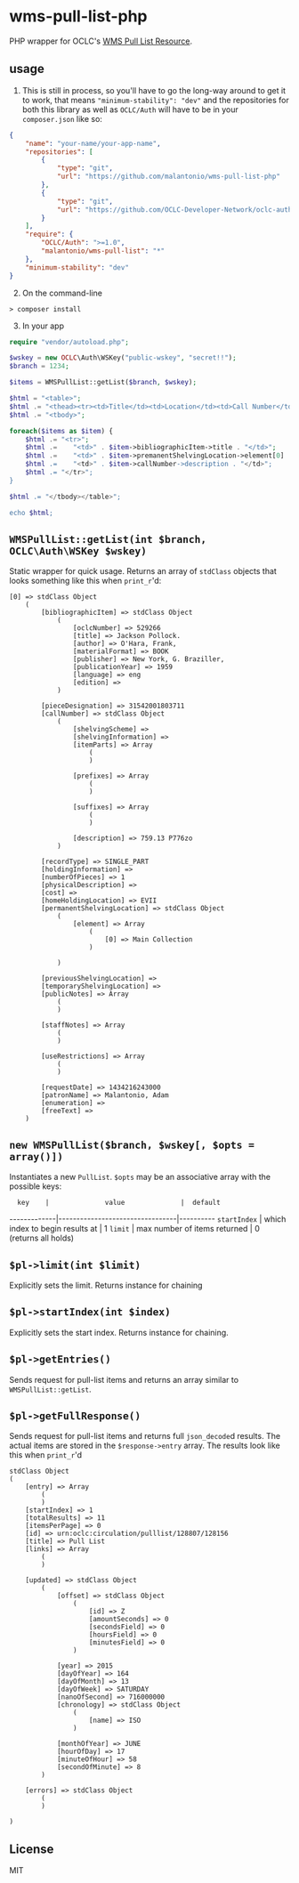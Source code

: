 # wms-pull-list-php

PHP wrapper for OCLC's [WMS Pull List Resource](http://www.oclc.org/developer/develop/web-services/wms-circulation-api/pull-list-resource.en.html).

## usage

1) This is still in process, so you'll have to go the long-way around to get it to work, that means `"minimum-stability": "dev"` and
the repositories for both this library as well as `OCLC/Auth` will have to be in your `composer.json` like so:

```json
{
    "name": "your-name/your-app-name",
    "repositories": [
        {
            "type": "git",
            "url": "https://github.com/malantonio/wms-pull-list-php"
        },
        {
            "type": "git",
            "url": "https://github.com/OCLC-Developer-Network/oclc-auth-php"
        }
    ],
    "require": {
        "OCLC/Auth": ">=1.0",
        "malantonio/wms-pull-list": "*"
    },
    "minimum-stability": "dev"
}
```

2) On the command-line

```
> composer install
```

3) In your app

```php
require "vendor/autoload.php";

$wskey = new OCLC\Auth\WSKey("public-wskey", "secret!!");
$branch = 1234;

$items = WMSPullList::getList($branch, $wskey);

$html = "<table>";
$html .= "<thead><tr><td>Title</td><td>Location</td><td>Call Number</td></tr></thead>"
$html .= "<tbody>";

foreach($items as $item) {
    $html .= "<tr>";
    $html .=    "<td>" . $item->bibliographicItem->title . "</td>";
    $html .=    "<td>" . $item->premanentShelvingLocation->element[0] . "</td>;
    $html .=    "<td>" . $item->callNumber->description . "</td>";
    $html .= "</tr>";
}

$html .= "</tbody></table>";

echo $html;
```

## `WMSPullList::getList(int $branch, OCLC\Auth\WSKey $wskey)`

Static wrapper for quick usage. Returns an array of `stdClass` objects that looks something like this when `print_r`'d:

```
[0] => stdClass Object
    (
        [bibliographicItem] => stdClass Object
            (
                [oclcNumber] => 529266
                [title] => Jackson Pollock.
                [author] => O'Hara, Frank,
                [materialFormat] => BOOK
                [publisher] => New York, G. Braziller,
                [publicationYear] => 1959
                [language] => eng
                [edition] =>
            )

        [pieceDesignation] => 31542001803711
        [callNumber] => stdClass Object
            (
                [shelvingScheme] =>
                [shelvingInformation] =>
                [itemParts] => Array
                    (
                    )

                [prefixes] => Array
                    (
                    )

                [suffixes] => Array
                    (
                    )

                [description] => 759.13 P776zo
            )

        [recordType] => SINGLE_PART
        [holdingInformation] =>
        [numberOfPieces] => 1
        [physicalDescription] =>
        [cost] =>
        [homeHoldingLocation] => EVII
        [permanentShelvingLocation] => stdClass Object
            (
                [element] => Array
                    (
                        [0] => Main Collection
                    )

            )

        [previousShelvingLocation] =>
        [temporaryShelvingLocation] =>
        [publicNotes] => Array
            (
            )

        [staffNotes] => Array
            (
            )

        [useRestrictions] => Array
            (
            )

        [requestDate] => 1434216243000
        [patronName] => Malantonio, Adam
        [enumeration] =>
        [freeText] =>
    )
```

## `new WMSPullList($branch, $wskey[, $opts = array()])`

Instantiates a new `PullList`. `$opts` may be an associative array with the possible keys:

      key    |              value              |  default
-------------|---------------------------------|----------
`startIndex` | which index to begin results at |  1
`limit`      | max number of items returned    |  0 (returns all holds)

## `$pl->limit(int $limit)`

Explicitly sets the limit. Returns instance for chaining 

## `$pl->startIndex(int $index)`

Explicitly sets the start index. Returns instance for chaining.

## `$pl->getEntries()`

Sends request for pull-list items and returns an array similar to `WMSPullList::getList`.

## `$pl->getFullResponse()`

Sends request for pull-list items and returns full `json_decode`d results. The actual items are stored in the `$response->entry`
array. The results look like this when `print_r`'d

```
stdClass Object
(
    [entry] => Array
        (
        )
    [startIndex] => 1
    [totalResults] => 11
    [itemsPerPage] => 0
    [id] => urn:oclc:circulation/pulllist/128807/128156
    [title] => Pull List
    [links] => Array
        (
        )

    [updated] => stdClass Object
        (
            [offset] => stdClass Object
                (
                    [id] => Z
                    [amountSeconds] => 0
                    [secondsField] => 0
                    [hoursField] => 0
                    [minutesField] => 0
                )

            [year] => 2015
            [dayOfYear] => 164
            [dayOfMonth] => 13
            [dayOfWeek] => SATURDAY
            [nanoOfSecond] => 716000000
            [chronology] => stdClass Object
                (
                    [name] => ISO
                )

            [monthOfYear] => JUNE
            [hourOfDay] => 17
            [minuteOfHour] => 58
            [secondOfMinute] => 8
        )

    [errors] => stdClass Object
        (
        )

)
```

## License
MIT
